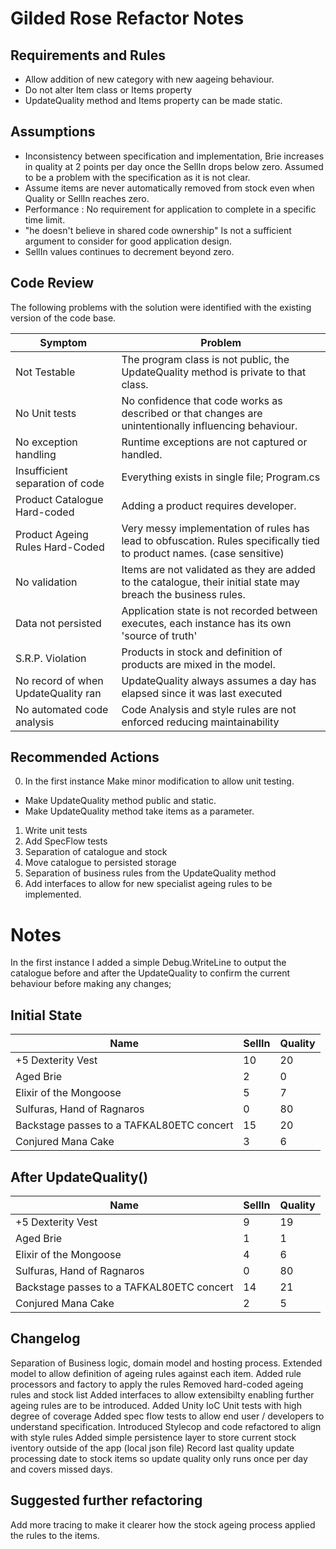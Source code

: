 Gilded Rose Refactor Notes
==========================

Requirements and Rules
----------------------

- Allow addition of new category with new aageing behaviour.
- Do not alter Item class or Items property
- UpdateQuality method and Items property can be made static.


Assumptions
------------------------------------
- Inconsistency between specification and implementation, Brie increases in quality at 2 points per day once the SellIn drops below zero. Assumed to be a problem with the specification as it is not clear.
- Assume items are never automatically removed from stock even when Quality or SellIn reaches zero.
- Performance : No requirement for application to complete in a specific time limit.
- "he doesn't believe in shared code ownership" Is not a sufficient argument to consider for good application design.
- SellIn values continues to decrement beyond zero.


Code Review
-----------

The following problems with the solution were identified with the existing version of the code base.


|Symptom                              | Problem                                                                           |
|-------------------------------------|-----------------------------------------------------------------------------------|
| Not Testable                        | The program class is not public, the UpdateQuality method is private to that class. |
| No Unit tests                       | No confidence that code works as described or that changes are unintentionally influencing behaviour.   |
| No exception handling               | Runtime exceptions are not captured or handled. |
| Insufficient separation of code     | Everything exists in single file; Program.cs   |
| Product Catalogue Hard-coded        | Adding a product requires developer.  |
| Product Ageing Rules Hard-Coded     | Very messy implementation of rules has lead to obfuscation. Rules specifically tied to product names. (case sensitive) |
| No validation                       | Items are not validated as they are added to the catalogue, their initial state may breach the business rules.|
| Data not persisted                  | Application state is not recorded between executes, each instance has its own 'source of truth' |
| S.R.P. Violation                    | Products in stock and definition of products are mixed in the model. |
| No record of when UpdateQuality ran | UpdateQuality always assumes a day has elapsed since it was last executed |
| No automated code analysis          | Code Analysis and style rules are not enforced reducing maintainability |


Recommended Actions
-------------------
0. In the first instance Make minor modification to allow unit testing.
  - Make UpdateQuality method public and static.
  - Make UpdateQuality method take items as a parameter.
1. Write unit tests
2. Add SpecFlow tests
3. Separation of catalogue and stock
4. Move catalogue to persisted storage
5. Separation of business rules from the UpdateQuality method
6. Add interfaces to allow for new specialist ageing rules to be implemented.

Notes
=====

In the first instance I added a simple Debug.WriteLine to output the catalogue before and after the UpdateQuality to confirm the current behaviour before making any changes;

Initial State
-------------

|Name|SellIn|Quality|
|----|------|-------|
|+5 Dexterity Vest|10|20|
|Aged Brie|2|0|
|Elixir of the Mongoose|5|7|
|Sulfuras, Hand of Ragnaros|0|80|
|Backstage passes to a TAFKAL80ETC concert|15|20|
|Conjured Mana Cake|3|6|

After UpdateQuality()
---------------------

|Name|SellIn|Quality|
|----|------|-------|
|+5 Dexterity Vest|9|19|
|Aged Brie|1|1|
|Elixir of the Mongoose|4|6|
|Sulfuras, Hand of Ragnaros|0|80|
|Backstage passes to a TAFKAL80ETC concert|14|21|
|Conjured Mana Cake|2|5|

 Changelog
 ---------
 Separation of Business logic, domain model and hosting process.
 Extended model to allow definition of ageing rules against each item.
 Added rule processors and factory to apply the rules
 Removed hard-coded ageing rules and stock list
 Added interfaces to allow extensibilty enabling further ageing rules are to be introduced.
 Added Unity IoC
 Unit tests with high degree of coverage
 Added spec flow tests to allow end user / developers to understand specification.
 Introduced Stylecop and code refactored to align with style rules
 Added simple persistence layer to store current stock iventory outside of the app (local json file)
 Record last quality update processing date to stock items so update quality only runs once per day and covers missed days.


 Suggested further refactoring
 -----------------------------
 Add more tracing to make it clearer how the stock ageing process applied the rules to the items.
 
